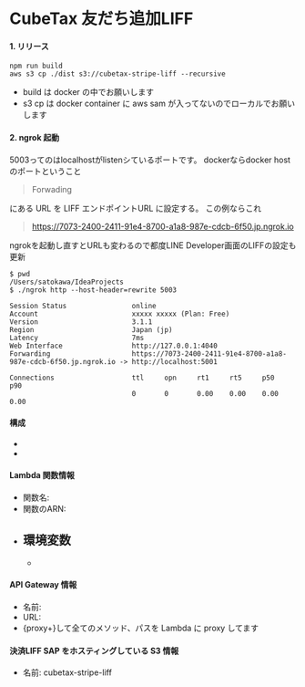 # CubeTax 友だち追加LIFF

#### 1. リリース
```shell
npm run build
aws s3 cp ./dist s3://cubetax-stripe-liff --recursive
```
- build は docker の中でお願いします
- s3 cp は docker container に aws sam が入ってないのでローカルでお願いします

#### 2. ngrok 起動
5003ってのはlocalhostがlistenシているポートです。
dockerならdocker hostのポートということ
>Forwading

にある URL を LIFF エンドポイントURL に設定する。
この例ならこれ
>https://7073-2400-2411-91e4-8700-a1a8-987e-cdcb-6f50.jp.ngrok.io

ngrokを起動し直すとURLも変わるので都度LINE Developer画面のLIFFの設定も更新
```shell
$ pwd
/Users/satokawa/IdeaProjects
$ ./ngrok http --host-header=rewrite 5003

Session Status                online                                                                                                                                                                                   
Account                       xxxxx xxxxx (Plan: Free)                                                                                                                                                              
Version                       3.1.1                                                                                                                                                                                    
Region                        Japan (jp)                                                                                                                                                                               
Latency                       7ms                                                                                                                                                                                      
Web Interface                 http://127.0.0.1:4040                                                                                                                                                                    
Forwarding                    https://7073-2400-2411-91e4-8700-a1a8-987e-cdcb-6f50.jp.ngrok.io -> http://localhost:5001                                                                                                
                                                                                                                                                                                                                       
Connections                   ttl     opn     rt1     rt5     p50     p90                                                                                                                                              
                              0       0       0.00    0.00    0.00    0.00     
```
#### 構成
- 
- 

#### Lambda 関数情報
- 関数名: 
- 関数のARN: 
- 環境変数
  - 
  - 

#### API Gateway 情報
- 名前: 
- URL: 
- {proxy+}して全てのメソッド、パスを Lambda に proxy してます

#### 決済LIFF SAP をホスティングしている S3 情報
- 名前: cubetax-stripe-liff

